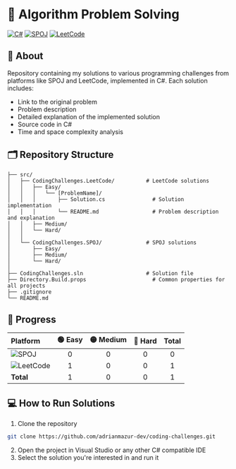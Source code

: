 # 🚀 Algorithm Problem Solving

[![C#](https://img.shields.io/badge/C%23-239120?style=for-the-badge&logo=c-sharp&logoColor=white)](https://docs.microsoft.com/en-us/dotnet/csharp/)
[![SPOJ](https://img.shields.io/badge/SPOJ-000000?style=for-the-badge&logo=spoj&logoColor=white)](https://www.spoj.com/)
[![LeetCode](https://img.shields.io/badge/LeetCode-FFA116?style=for-the-badge&logo=LeetCode&logoColor=black)](https://leetcode.com/)

## 📝 About

Repository containing my solutions to various programming challenges from platforms like SPOJ and LeetCode, implemented in C#. Each solution includes:
- Link to the original problem
- Problem description
- Detailed explanation of the implemented solution
- Source code in C#
- Time and space complexity analysis

## 🗂️ Repository Structure

```
├── src/
│   ├── CodingChallenges.LeetCode/          # LeetCode solutions
│   │   ├── Easy/
│   │   │   └── [ProblemName]/
│   │   │       ├── Solution.cs               # Solution implementation
│   │   │       └── README.md                 # Problem description and explanation
│   │   ├── Medium/
│   │   └── Hard/
│   │
│   └── CodingChallenges.SPOJ/              # SPOJ solutions
│       ├── Easy/
│       ├── Medium/
│       └── Hard/
│
├── CodingChallenges.sln                    # Solution file
├── Directory.Build.props                     # Common properties for all projects
├── .gitignore
└── README.md
```

## 🎯 Progress

| Platform | 🟢 Easy | 🟡 Medium | 🔴 Hard | Total |
|:---------|:-------:|:---------:|:-------:|:-----:|
| ![SPOJ](https://img.shields.io/badge/SPOJ-000000?style=flat-square&logo=spoj&logoColor=white) | 0 | 0 | 0 | 0 |
| ![LeetCode](https://img.shields.io/badge/LeetCode-FFA116?style=flat-square&logo=leetcode&logoColor=white) | 1 | 0 | 0 | 1 |
| **Total** | 1 | 0 | 0 | 1 |

## 💻 How to Run Solutions

1. Clone the repository
```bash
git clone https://github.com/adrianmazur-dev/coding-challenges.git
```
2. Open the project in Visual Studio or any other C# compatible IDE
3. Select the solution you're interested in and run it
